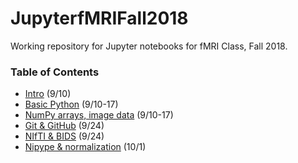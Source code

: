 # JupyterfMRIFall2018

Working repository for Jupyter notebooks for fMRI Class, Fall 2018.

### Table of Contents
* [Intro](https://github.com/sathayas/JupyterfMRIFall2018/blob/master/Intro.ipynb) (9/10)
* [Basic Python](https://github.com/sathayas/JupyterfMRIFall2018/blob/master/BasicPython.ipynb) (9/10-17)
* [NumPy arrays, image data](https://github.com/sathayas/JupyterfMRIFall2018/blob/master/NumPy.ipynb) (9/10-17)
* [Git & GitHub](https://github.com/sathayas/JupyterfMRIFall2018/blob/master/Git.ipynb) (9/24)
* [NIfTI & BIDS](https://github.com/sathayas/JupyterfMRIFall2018/blob/master/NIfTI_BIDS.ipynb) (9/24)
* [Nipype & normalization](https://github.com/sathayas/JupyterfMRIFall2018/blob/master/Normalization.ipynb) (10/1)
